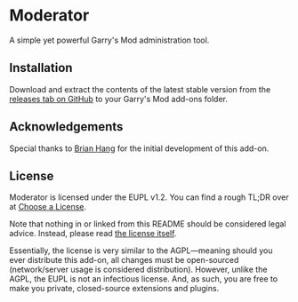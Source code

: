 # Moderator

A simple yet powerful Garry's Mod administration tool.

## Installation

Download and extract the contents of the latest stable version from
the [releases tab on GitHub](https://github.com/54/moderator/releases)
to your Garry's Mod add-ons folder.

## Acknowledgements

Special thanks to [Brian Hang](https://github.com/brianhang) for the initial development
of this add-on.

## License

Moderator is licensed under the EUPL v1.2.
You can find a rough TL;DR over at [Choose a License](https://choosealicense.com/licenses/eupl-1.2/).

Note that nothing in or linked from this README should be considered legal advice.
Instead, please read [the license itself](/LICENSE.txt).

Essentially, the license is very similar to the AGPL—meaning should you ever distribute this add-on,
all changes must be open-sourced (network/server usage is considered distribution). However, unlike
the AGPL, the EUPL is not an infectious license. And, as such, you are free to make you private, closed-source
extensions and plugins.
